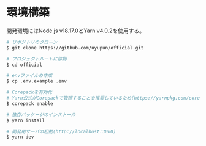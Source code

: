 # 環境構築

開発環境にはNode.js v18.17.0とYarn v4.0.2を使用する。

```bash
# リポジトリのクローン
$ git clone https://github.com/uyupun/official.git

# プロジェクトルートに移動
$ cd official

# envファイルの作成
$ cp .env.example .env

# Corepackを有効化
# Yarn公式がCorepackで管理することを推奨しているため(https://yarnpkg.com/corepack)
$ corepack enable

# 依存パッケージのインストール
$ yarn install

# 開発用サーバの起動(http://localhost:3000)
$ yarn dev
```
